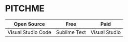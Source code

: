 # PITCHME

| Open Source | Free | Paid
| :---: | :---: | :---:
| Visual Studio Code | Sublime Text | Visual Studio
